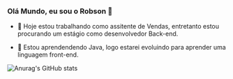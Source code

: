### Olá Mundo, eu sou o Robson 👋

- 🔭 Hoje estou trabalhando como assitente de Vendas, entretanto
estou procurando um estágio como desenvolvedor Back-end.

- 🌱 Estou aprendendendo Java, logo estarei evoluindo para aprender
uma linguagem front-end.

![Anurag's GitHub stats](https://github-readme-stats.vercel.app/api?username=RobsonDevLang&show_icons=true&theme=transparent)

